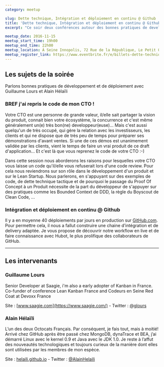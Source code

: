 ```yaml
---
category: meetup

slug: Dette technique, Intégration et déploiement en continu @ Github
title: 'Dette technique, Intégration et déploiement en continu @ Github'
excerpt: "Ce soir deux conférences autour des bonnes pratiques de developpement et de déploiement pour le prix d'une. "

meetup_date: 2016-11-15
meetup_start_time: 19h00
meetup_end_time: 22h00
meetup_location: À Seine Innopolis, 72 Rue de la République, Le Petit Quevilly
meetup_register_link: https://www.eventbrite.fr/e/billets-dette-technique-integration-et-deploiement-en-continu-github-28505739434
---
```


## Les sujets de la soirée

Parlons bonnes pratiques de développement et de déploiement avec Guillaume Lours et Alain Hélaïli

### BREF j'ai repris le code de mon CTO !

Votre CTO est une personne de grande valeur, il/elle sait partager la vision du produit, connait bien votre écosystème, la concurrence et c'est même généralement un(e) très bon(ne) developpeur(euse)...
Mais c'est aussi quelqu'un de très occupé, qui gère la relation avec les investisseurs, les clients et qui ne dispose que de très peu de temps pour préparer ses démonstrations d'avant ventes. Si une de ces démos est unanimement validée par les clients, vient le temps de faire un vrai produit de ce draft d'application... Et c'est là que vous reprenez le code de votre CTO :-)

Dans cette session nous aborderons les raisons pour lesquelles votre CTO vous laisse un code qu'il/elle vous refuserait lors d'une code review.
Pour cela nous reviendrons sur son rôle dans le développement d'un produit et sur le Lean Startup.
Nous parlerons, en s'appuyant sur des exemples de code, de dette technique tactique et de pourquoi le passage du Proof Of Concept à un Produit nécessite de la part du développeur de s'appuyer sur des pratiques comme les Bounded Context de DDD, la règle du Boyscout de Clean Code, ...

### Intégration et déploiement en continu @ Github

Il y a en moyenne 40 déploiements par jours en production sur <a href="http://github.com/" target="_blank">GitHub.com</a>. Pour permettre cela, il nous a fallut construire une chaine d’intégration et de delivery adaptée. Je vous propose de découvrir notre workflow en live et de faire connaissance avec Hubot, le plus prolifique des collaborateurs de GitHub.

---

## Les intervenants

### Guillaume Lours

Senior Developer at Saagie, i'm also a early adopter of Kanban in France. Co-funder of conference Lean Kanban France and Codeurs en Seine Red Coat at Devoxx France

Site : [www.saagie.com](https://www.saagie.com/) - Twitter : [@glours](https://twitter.com/glours)

### Alain Hélaïli

L’un des deux Octocats Français. Par conséquent, je fais tout, mais à moitié! Arrivé chez GitHub après être passé chez MongoDB, dynaTrace et BEA, j’ai démarré Linux avec le kernel 0.9 et Java avec le JDK 1.0. Je reste à l’affut des nouveautés technologiques et toujours curieux de la manière dont elles sont utilisées par les membres de mon espèce.

Site : [helaili.github.io](http://helaili.github.io) - Twitter : [@AlainHelaili](https://twitter.com/AlainHelaili)
